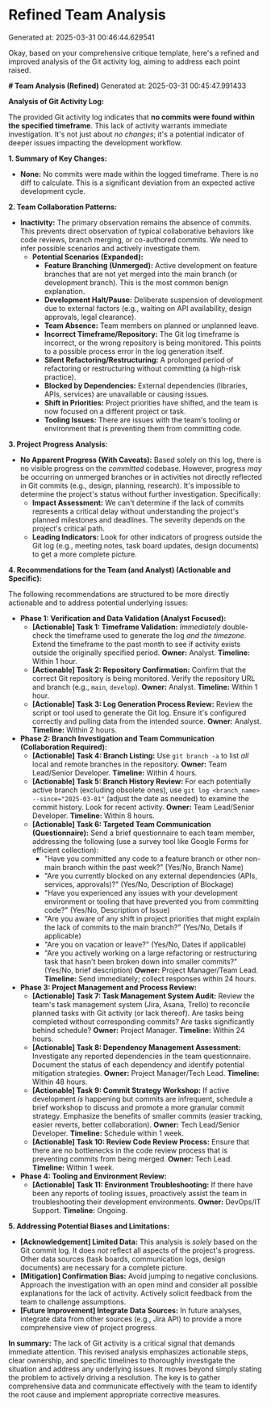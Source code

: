 # Refined Team Analysis
Generated at: 2025-03-31 00:46:44.629541

Okay, based on your comprehensive critique template, here's a refined and improved analysis of the Git activity log, aiming to address each point raised.

**# Team Analysis (Refined)**
Generated at: 2025-03-31 00:45:47.991433

**Analysis of Git Activity Log:**

The provided Git activity log indicates that **no commits were found within the specified timeframe**. This lack of activity warrants immediate investigation.  It's not just about *no changes*; it's a potential indicator of deeper issues impacting the development workflow.

**1. Summary of Key Changes:**

*   **None:** No commits were made within the logged timeframe. There is no diff to calculate. This is a significant deviation from an expected active development cycle.

**2. Team Collaboration Patterns:**

*   **Inactivity:** The primary observation remains the absence of commits. This prevents direct observation of typical collaborative behaviors like code reviews, branch merging, or co-authored commits.  We need to infer possible scenarios and actively investigate them.
    *   **Potential Scenarios (Expanded):**
        *   **Feature Branching (Unmerged):** Active development on feature branches that are not yet merged into the main branch (or development branch).  This is the most common benign explanation.
        *   **Development Halt/Pause:** Deliberate suspension of development due to external factors (e.g., waiting on API availability, design approvals, legal clearance).
        *   **Team Absence:** Team members on planned or unplanned leave.
        *   **Incorrect Timeframe/Repository:** The Git log timeframe is incorrect, or the wrong repository is being monitored.  This points to a possible process error in the log generation itself.
        *   **Silent Refactoring/Restructuring:** A prolonged period of refactoring or restructuring without committing (a high-risk practice).
        *   **Blocked by Dependencies:** External dependencies (libraries, APIs, services) are unavailable or causing issues.
        *   **Shift in Priorities:** Project priorities have shifted, and the team is now focused on a different project or task.
        *    **Tooling Issues:** There are issues with the team's tooling or environment that is preventing them from committing code.

**3. Project Progress Analysis:**

*   **No Apparent Progress (With Caveats):**  Based solely on this log, there is no visible progress on the *committed* codebase. However, progress *may* be occurring on unmerged branches or in activities not directly reflected in Git commits (e.g., design, planning, research). It's impossible to determine the project's status without further investigation.  Specifically:
    *   **Impact Assessment:** We can't determine if the lack of commits represents a critical delay without understanding the project's planned milestones and deadlines.  The severity depends on the project's critical path.
    *   **Leading Indicators:**  Look for other indicators of progress outside the Git log (e.g., meeting notes, task board updates, design documents) to get a more complete picture.

**4. Recommendations for the Team (and Analyst) (Actionable and Specific):**

The following recommendations are structured to be more directly actionable and to address potential underlying issues:

*   **Phase 1: Verification and Data Validation (Analyst Focused):**
    *   **[Actionable] Task 1: Timeframe Validation:** *Immediately* double-check the timeframe used to generate the log *and the timezone*.  Extend the timeframe to the past month to see if activity exists outside the originally specified period. **Owner:** Analyst. **Timeline:** Within 1 hour.
    *   **[Actionable] Task 2: Repository Confirmation:** Confirm that the correct Git repository is being monitored. Verify the repository URL and branch (e.g., `main`, `develop`). **Owner:** Analyst. **Timeline:** Within 1 hour.
    *   **[Actionable] Task 3: Log Generation Process Review:** Review the script or tool used to generate the Git log. Ensure it's configured correctly and pulling data from the intended source. **Owner:** Analyst. **Timeline:** Within 2 hours.
*   **Phase 2: Branch Investigation and Team Communication (Collaboration Required):**
    *   **[Actionable] Task 4: Branch Listing:** Use `git branch -a` to list *all* local and remote branches in the repository. **Owner:** Team Lead/Senior Developer. **Timeline:** Within 4 hours.
    *   **[Actionable] Task 5: Branch History Review:** For each potentially active branch (excluding obsolete ones), use `git log <branch_name> --since="2025-03-01"` (adjust the date as needed) to examine the commit history. Look for recent activity. **Owner:** Team Lead/Senior Developer. **Timeline:** Within 8 hours.
    *   **[Actionable] Task 6: Targeted Team Communication (Questionnaire):**  Send a brief questionnaire to each team member, addressing the following (use a survey tool like Google Forms for efficient collection):
        *   "Have you committed any code to a feature branch or other non-main branch within the past week?" (Yes/No, Branch Name)
        *   "Are you currently blocked on any external dependencies (APIs, services, approvals)?" (Yes/No, Description of Blockage)
        *   "Have you experienced any issues with your development environment or tooling that have prevented you from committing code?" (Yes/No, Description of Issue)
        *   "Are you aware of any shift in project priorities that might explain the lack of commits to the main branch?" (Yes/No, Details if applicable)
        *   "Are you on vacation or leave?" (Yes/No, Dates if applicable)
        *   "Are you actively working on a large refactoring or restructuring task that hasn't been broken down into smaller commits?" (Yes/No, brief description)
        **Owner:** Project Manager/Team Lead. **Timeline:** Send immediately; collect responses within 24 hours.
*   **Phase 3: Project Management and Process Review:**
    *   **[Actionable] Task 7: Task Management System Audit:** Review the team's task management system (Jira, Asana, Trello) to reconcile planned tasks with Git activity (or lack thereof).  Are tasks being completed without corresponding commits?  Are tasks significantly behind schedule? **Owner:** Project Manager. **Timeline:** Within 24 hours.
    *   **[Actionable] Task 8: Dependency Management Assessment:**  Investigate any reported dependencies in the team questionnaire.  Document the status of each dependency and identify potential mitigation strategies. **Owner:** Project Manager/Tech Lead. **Timeline:** Within 48 hours.
    *   **[Actionable] Task 9: Commit Strategy Workshop:** If active development *is* happening but commits are infrequent, schedule a brief workshop to discuss and promote a more granular commit strategy. Emphasize the benefits of smaller commits (easier tracking, easier reverts, better collaboration). **Owner:** Tech Lead/Senior Developer. **Timeline:** Schedule within 1 week.
    *   **[Actionable] Task 10: Review Code Review Process:**  Ensure that there are no bottlenecks in the code review process that is preventing commits from being merged. **Owner:** Tech Lead. **Timeline:** Within 1 week.
*   **Phase 4: Tooling and Environment Review:**
    *   **[Actionable] Task 11: Environment Troubleshooting:** If there have been any reports of tooling issues, proactively assist the team in troubleshooting their development environments. **Owner:** DevOps/IT Support. **Timeline:** Ongoing.

**5. Addressing Potential Biases and Limitations:**

*   **[Acknowledgement] Limited Data:** This analysis is *solely* based on the Git commit log. It does *not* reflect all aspects of the project's progress. Other data sources (task boards, communication logs, design documents) are necessary for a complete picture.
*   **[Mitigation] Confirmation Bias:**  Avoid jumping to negative conclusions. Approach the investigation with an open mind and consider all possible explanations for the lack of activity. Actively solicit feedback from the team to challenge assumptions.
*   **[Future Improvement] Integrate Data Sources:** In future analyses, integrate data from other sources (e.g., Jira API) to provide a more comprehensive view of project progress.

**In summary:** The lack of Git activity is a critical signal that demands immediate attention.  This revised analysis emphasizes actionable steps, clear ownership, and specific timelines to thoroughly investigate the situation and address any underlying issues.  It moves beyond simply stating the problem to actively driving a resolution. The key is to gather comprehensive data and communicate effectively with the team to identify the root cause and implement appropriate corrective measures.
